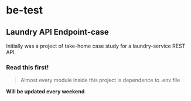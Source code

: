 # be-test
## Laundry API Endpoint-case
Initially was a project of take-home case study for a laundry-service REST API.

### Read this first!
> Almost every module inside this project is dependence to .env file


**Will be updated every weekend**
